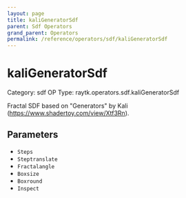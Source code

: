 ```yaml
---
layout: page
title: kaliGeneratorSdf
parent: Sdf Operators
grand_parent: Operators
permalink: /reference/operators/sdf/kaliGeneratorSdf
---
```


# kaliGeneratorSdf

Category: sdf
OP Type: raytk.operators.sdf.kaliGeneratorSdf



Fractal SDF based on "Generators" by Kali (https://www.shadertoy.com/view/Xtf3Rn).

## Parameters

* `Steps`
* `Steptranslate`
* `Fractalangle`
* `Boxsize`
* `Boxround`
* `Inspect`